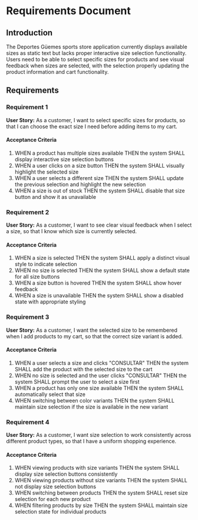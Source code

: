 # Requirements Document

## Introduction

The Deportes Güemes sports store application currently displays available sizes as static text but lacks proper interactive size selection functionality. Users need to be able to select specific sizes for products and see visual feedback when sizes are selected, with the selection properly updating the product information and cart functionality.

## Requirements

### Requirement 1

**User Story:** As a customer, I want to select specific sizes for products, so that I can choose the exact size I need before adding items to my cart.

#### Acceptance Criteria

1. WHEN a product has multiple sizes available THEN the system SHALL display interactive size selection buttons
2. WHEN a user clicks on a size button THEN the system SHALL visually highlight the selected size
3. WHEN a user selects a different size THEN the system SHALL update the previous selection and highlight the new selection
4. WHEN a size is out of stock THEN the system SHALL disable that size button and show it as unavailable

### Requirement 2

**User Story:** As a customer, I want to see clear visual feedback when I select a size, so that I know which size is currently selected.

#### Acceptance Criteria

1. WHEN a size is selected THEN the system SHALL apply a distinct visual style to indicate selection
2. WHEN no size is selected THEN the system SHALL show a default state for all size buttons
3. WHEN a size button is hovered THEN the system SHALL show hover feedback
4. WHEN a size is unavailable THEN the system SHALL show a disabled state with appropriate styling

### Requirement 3

**User Story:** As a customer, I want the selected size to be remembered when I add products to my cart, so that the correct size variant is added.

#### Acceptance Criteria

1. WHEN a user selects a size and clicks "CONSULTAR" THEN the system SHALL add the product with the selected size to the cart
2. WHEN no size is selected and the user clicks "CONSULTAR" THEN the system SHALL prompt the user to select a size first
3. WHEN a product has only one size available THEN the system SHALL automatically select that size
4. WHEN switching between color variants THEN the system SHALL maintain size selection if the size is available in the new variant

### Requirement 4

**User Story:** As a customer, I want size selection to work consistently across different product types, so that I have a uniform shopping experience.

#### Acceptance Criteria

1. WHEN viewing products with size variants THEN the system SHALL display size selection buttons consistently
2. WHEN viewing products without size variants THEN the system SHALL not display size selection buttons
3. WHEN switching between products THEN the system SHALL reset size selection for each new product
4. WHEN filtering products by size THEN the system SHALL maintain size selection state for individual products